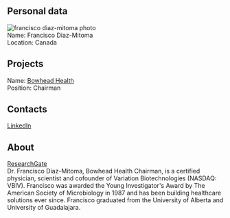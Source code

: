 ## Personal data
![francisco diaz-mitoma photo](photo/francisco_diaz-mitoma.jpg)  
Name:   Francisco Diaz-Mitoma  
Location: Canada
## Projects 
Name: [Bowhead Health](../projects/bowhead_health.md)  
Position: Chairman   
## Contacts
[LinkedIn](https://www.linkedin.com/in/dr-francisco-diaz-mitoma-3237687/)    
## About
[ResearchGate](https://www.researchgate.net/profile/Francisco_Diaz-Mitoma)  
Dr. Francisco Diaz-Mitoma, Bowhead Health Chairman, is a certified physician, scientist and cofounder of Variation Biotechnologies (NASDAQ: VBIV). Francisco was awarded the Young Investigator's Award by The American Society of Microbiology in 1987 and has been building healthcare solutions ever since. Francisco graduated from the University of Alberta and University of Guadalajara.

